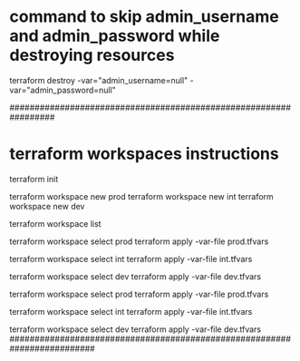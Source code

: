 
# command to skip admin_username and admin_password while destroying resources
terraform destroy -var="admin_username=null" -var="admin_password=null"


#################################################################
# terraform workspaces instructions

terraform init

terraform workspace new prod
terraform workspace new int
terraform workspace new dev

terraform workspace list

terraform workspace select prod
terraform apply -var-file prod.tfvars

terraform workspace select int
terraform apply -var-file int.tfvars

terraform workspace select dev
terraform apply -var-file dev.tfvars


terraform workspace select prod
terraform apply -var-file prod.tfvars

terraform workspace select int
terraform apply -var-file int.tfvars

terraform workspace select dev
terraform apply -var-file dev.tfvars
#########################################################################
